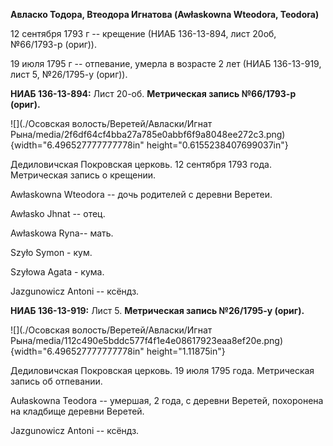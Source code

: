 **Авласко Тодора, Втеодора Игнатова (Awłaskowna Wteodora, Teodora)**

12 сентября 1793 г -- крещение (НИАБ 136-13-894, лист 20об, №66/1793-р
(ориг)).

19 июля 1795 г -- отпевание, умерла в возрасте 2 лет (НИАБ 136-13-919,
лист 5, №26/1795-у (ориг)).

**НИАБ 136-13-894:** Лист 20-об. **Метрическая запись №66/1793-р
(ориг).**

![](./Осовская волость/Веретей/Авласки/Игнат Рына/media/2f6df64cf4bba27a785e0abbf6f9a8048ee272c3.png){width="6.496527777777778in"
height="0.6155238407699037in"}

Дедиловичская Покровская церковь. 12 сентября 1793 года. Метрическая
запись о крещении.

Awłaskowna Wteodora -- дочь родителей с деревни Веретеи.

Awłasko Jhnat -- отец.

Awłaskowa Ryna-- мать.

Szyło Symon - кум.

Szyłowa Agata - кума.

Jazgunowicz Antoni -- ксёндз.

**НИАБ 136-13-919:** Лист 5. **Метрическая запись №26/1795-у (ориг).**

![](./Осовская волость/Веретей/Авласки/Игнат Рына/media/112c490e5bddc577f4f1e4e08617923eaa8ef20e.png){width="6.496527777777778in"
height="1.11875in"}

Дедиловичская Покровская церковь. 19 июля 1795 года. Метрическая запись
об отпевании.

Aułaskowna Teodora -- умершая, 2 года, с деревни Веретей, похоронена на
кладбище деревни Веретей.

Jazgunowicz Antoni -- ксёндз.

